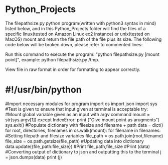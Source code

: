 # Python_Projects
The filepathsize.py python program(written with python3 syntax in mind) listed below, and in this Python_Projects folder will find the files of a specific linux(tested on Amazon Linux ec2 instance) or unix(tested on MacOS) mount and return the file path of the file plus its size. The following code below will be broken down, please refer to commented lines:

Run this command to execute the program: "python filepathsize.py [mount point]", example: python filepathsize.py /tmp. 
 

View file in raw format in order for formatting to appear correctly.

# #!/usr/bin/python
#Import necessary modules for program
import os
import json
import sys
#Test is given to ensure that input given at terminal is acceptable
try:
#Mount global variable given as an input with argv command
    mount = str(sys.argv[1])
except IndexError:
    print ("Give mount point as arugments")
    sys.exit()
#Populate dictionary with filesize and filename + path
data = dict()
for root, directories, filenames in os.walk(mount):
    for filename in filenames:
        #Setting filepath and filesize variables
        file_path = os.path.join(root,filename)
        file_size = os.path.getsize(file_path)
        #Updating data into dictionary
        data.update({file_path:file_size})
        #Print file_path,file_size
        #Print (data)
        #Converting output of dictionary to json and outputting this to the terminal
        j = json.dumps(data)
        print (j)
